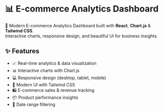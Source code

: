 # 📊 E-commerce Analytics Dashboard

🚀 Modern E-commerce Analytics Dashboard built with **React**, **Chart.js** & **Tailwind CSS**.  
Interactive charts, responsive design, and beautiful UI for business insights.

## ✨ Features
- 📈 Real-time analytics & data visualization
- 📊 Interactive charts with Chart.js
- 💻 Responsive design (desktop, tablet, mobile)
- 🎨 Modern UI with Tailwind CSS
- 🛍️ E-commerce sales & revenue tracking
- 📦 Product performance insights
- 📅 Date range filtering
